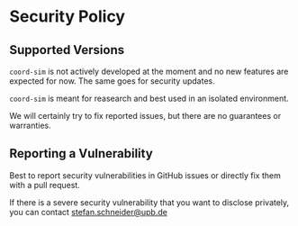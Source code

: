 # Security Policy

## Supported Versions

`coord-sim` is not actively developed at the moment and no new features are expected for now.
The same goes for security updates.

`coord-sim` is meant for reasearch and best used in an isolated environment. 

We will certainly try to fix reported issues, but there are no guarantees or warranties.


## Reporting a Vulnerability

Best to report security vulnerabilities in GitHub issues or directly fix them with a pull request.

If there is a severe security vulnerability that you want to disclose privately, you can contact stefan.schneider@upb.de
